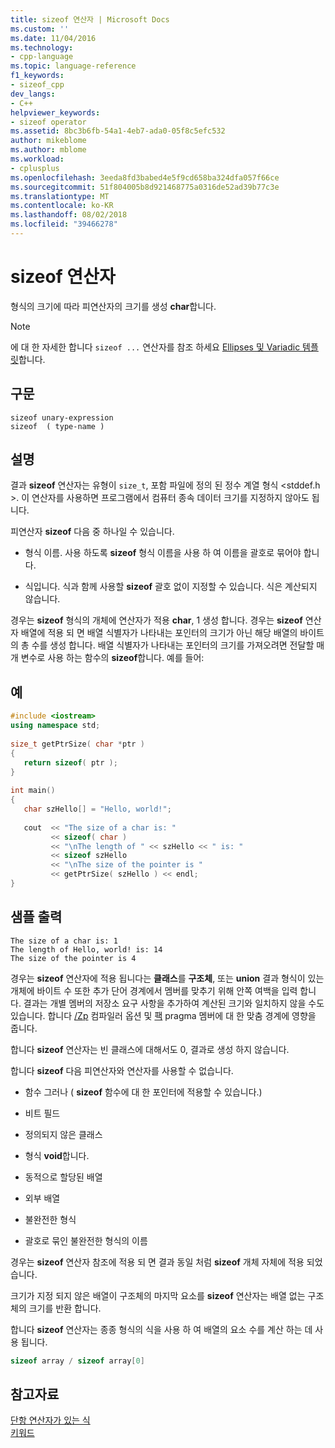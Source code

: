 ```yaml
---
title: sizeof 연산자 | Microsoft Docs
ms.custom: ''
ms.date: 11/04/2016
ms.technology:
- cpp-language
ms.topic: language-reference
f1_keywords:
- sizeof_cpp
dev_langs:
- C++
helpviewer_keywords:
- sizeof operator
ms.assetid: 8bc3b6fb-54a1-4eb7-ada0-05f8c5efc532
author: mikeblome
ms.author: mblome
ms.workload:
- cplusplus
ms.openlocfilehash: 3eeda8fd3babed4e5f9cd658ba324dfa057f66ce
ms.sourcegitcommit: 51f804005b8d921468775a0316de52ad39b77c3e
ms.translationtype: MT
ms.contentlocale: ko-KR
ms.lasthandoff: 08/02/2018
ms.locfileid: "39466278"
---
```

# <a name="sizeof-operator"></a>sizeof 연산자
형식의 크기에 따라 피연산자의 크기를 생성 **char**합니다.  
  
> [!NOTE]
>  에 대 한 자세한 합니다 `sizeof ...` 연산자를 참조 하세요 [Ellipses 및 Variadic 템플릿](../cpp/ellipses-and-variadic-templates.md)합니다.  
  
## <a name="syntax"></a>구문  
  
```  
sizeof unary-expression  
sizeof  ( type-name )  
```  
  
## <a name="remarks"></a>설명  
 결과 **sizeof** 연산자는 유형이 `size_t`, 포함 파일에 정의 된 정수 계열 형식 \<stddef.h >. 이 연산자를 사용하면 프로그램에서 컴퓨터 종속 데이터 크기를 지정하지 않아도 됩니다.  
  
 피연산자 **sizeof** 다음 중 하나일 수 있습니다.  
  
-   형식 이름. 사용 하도록 **sizeof** 형식 이름을 사용 하 여 이름을 괄호로 묶어야 합니다.  
  
-   식입니다. 식과 함께 사용할 **sizeof** 괄호 없이 지정할 수 있습니다. 식은 계산되지 않습니다.  
  
 경우는 **sizeof** 형식의 개체에 연산자가 적용 **char**, 1 생성 합니다. 경우는 **sizeof** 연산자 배열에 적용 되 면 배열 식별자가 나타내는 포인터의 크기가 아닌 해당 배열의 바이트의 총 수를 생성 합니다. 배열 식별자가 나타내는 포인터의 크기를 가져오려면 전달할 매개 변수로 사용 하는 함수의 **sizeof**합니다. 예를 들어:  
  
## <a name="example"></a>예  
  
```cpp 
#include <iostream>  
using namespace std;  
  
size_t getPtrSize( char *ptr )  
{  
   return sizeof( ptr );  
}  
  
int main()  
{  
   char szHello[] = "Hello, world!";  
  
   cout  << "The size of a char is: "  
         << sizeof( char )  
         << "\nThe length of " << szHello << " is: "  
         << sizeof szHello  
         << "\nThe size of the pointer is "  
         << getPtrSize( szHello ) << endl;  
}  
```  
  
## <a name="sample-output"></a>샘플 출력  
  
```Output  
The size of a char is: 1  
The length of Hello, world! is: 14  
The size of the pointer is 4  
```  
  
 경우는 **sizeof** 연산자에 적용 됩니다는 **클래스**를 **구조체**, 또는 **union** 결과 형식이 있는 개체에 바이트 수 또한 추가 단어 경계에서 멤버를 맞추기 위해 안쪽 여백을 입력 합니다. 결과는 개별 멤버의 저장소 요구 사항을 추가하여 계산된 크기와 일치하지 않을 수도 있습니다. 합니다 [/Zp](../build/reference/zp-struct-member-alignment.md) 컴파일러 옵션 및 [팩](../preprocessor/pack.md) pragma 멤버에 대 한 맞춤 경계에 영향을 줍니다.  
  
 합니다 **sizeof** 연산자는 빈 클래스에 대해서도 0, 결과로 생성 하지 않습니다.  
  
 합니다 **sizeof** 다음 피연산자와 연산자를 사용할 수 없습니다.  
  
-   함수 그러나 ( **sizeof** 함수에 대 한 포인터에 적용할 수 있습니다.)  
  
-   비트 필드  
  
-   정의되지 않은 클래스  
  
-   형식 **void**합니다.  
  
-   동적으로 할당된 배열  
  
-   외부 배열  
  
-   불완전한 형식  
  
-   괄호로 묶인 불완전한 형식의 이름  
  
 경우는 **sizeof** 연산자 참조에 적용 되 면 결과 동일 처럼 **sizeof** 개체 자체에 적용 되었습니다.  
  
 크기가 지정 되지 않은 배열이 구조체의 마지막 요소를 **sizeof** 연산자는 배열 없는 구조체의 크기를 반환 합니다.  
  
 합니다 **sizeof** 연산자는 종종 형식의 식을 사용 하 여 배열의 요소 수를 계산 하는 데 사용 됩니다.  
  
```cpp 
sizeof array / sizeof array[0]  
```  
  
## <a name="see-also"></a>참고자료  
 [단항 연산자가 있는 식](../cpp/expressions-with-unary-operators.md)   
 [키워드](../cpp/keywords-cpp.md)
